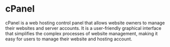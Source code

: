 # cPanel

cPanel is a web hosting control panel that allows website owners to manage their websites and server accounts. It is a user-friendly graphical interface that simplifies the complex processes of website management, making it easy for users to manage their website and hosting account.

